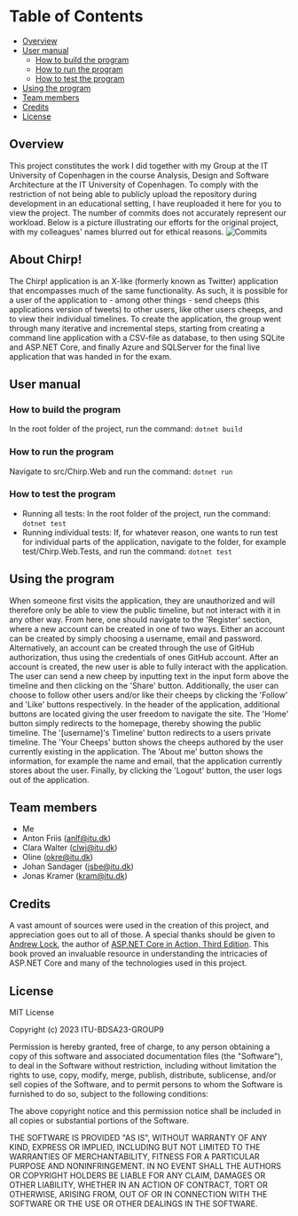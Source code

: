 # Table of Contents
- [Overview](#overview)
- [User manual](#user-manual)
  - [How to build the program](#how-to-build-the-program)
  - [How to run the program](#how-to-run-the-program)
  - [How to test the program](#how-to-test-the-program)
- [Using the program](#using-the-program)
- [Team members](#team-members)
- [Credits](#credits)
- [License](#license)

## Overview
This project constitutes the work I did together with my Group at the IT University of Copenhagen in the course Analysis, Design and Software Architecture at the IT University of Copenhagen. To comply with the restriction of not being able to publicly upload the repository during development in an educational setting, I have reuploaded it here for you to view the project. The number of commits does not accurately represent our workload. Below is a picture illustrating our efforts for the original project, with my colleagues' names blurred out for ethical reasons.
![Commits](https://github.com/lrtzndrsn/chirp/assets/123448847/f91d66d1-4305-4368-b553-2ebfd1353577)

## About Chirp!
The Chirp! application is an X-like (formerly known as Twitter) application that encompasses much of the same functionality. As such, it is possible for a user of the application to - among other things - send cheeps (this applications version of tweets) to other users, like other users cheeps, and to view their individual timelines. To create the application, the group went through many iterative and incremental steps, starting from creating a command line application with a CSV-file as database, to then using SQLite and ASP.NET Core, and finally Azure and SQLServer for the final live application that was handed in for the exam. 

## User manual

### How to build the program
In the root folder of the project, run the command: `dotnet build`

### How to run the program
Navigate to src/Chirp.Web and run the command: `dotnet run`

### How to test the program
- Running all tests: In the root folder of the project, run the command: `dotnet test`
- Running individual tests: If, for whatever reason, one wants to run test for individual parts of the application, navigate to the folder, for example test/Chirp.Web.Tests, and run the command: `dotnet test` 

## Using the program
When someone first visits the application, they are unauthorized and will therefore only be able to view the public timeline, but not interact with it in any other way. From here, one should navigate to the 'Register' section, where a new account can be created in one of two ways. Either an account can be created by simply choosing a username, email and password. Alternatively, an account can be created through the use of GitHub authorization, thus using the credentials of ones GitHub account. After an account is created, the new user is able to fully interact with the application. The user can send a new cheep by inputting text in the input form above the timeline and then clicking on the 'Share' button. Additionally, the user can choose to follow other users and/or like their cheeps by clicking the 'Follow' and 'Like' buttons respectively. In the header of the application, additional buttons are located giving the user freedom to navigate the site. The 'Home' button simply redirects to the homepage, thereby showing the public timeline. The '[username]'s Timeline' button redirects to a users private timeline. The 'Your Cheeps' button shows the cheeps authored by the user currently existing in the application. The 'About me' button shows the information, for example the name and email, that the application currently stores about the user. Finally, by clicking the 'Logout' button, the user logs out of the application.

## Team members
- Me 
- Anton Friis (anlf@itu.dk)
- Clara Walter (clwj@itu.dk)
- Oline (okre@itu.dk)
- Johan Sandager (jsbe@itu.dk)
- Jonas Kramer (kram@itu.dk)

## Credits
A vast amount of sources were used in the creation of this project, and appreciation goes out to all of those. A special thanks should be given to [Andrew Lock](https://github.com/andrewlock), the author of [ASP.NET Core in Action, Third Edition](https://www.manning.com/books/asp-net-core-in-action-third-edition). This book proved an invaluable resource in understanding the intricacies of ASP.NET Core and many of the technologies used in this project.

## License
MIT License

Copyright (c) 2023 ITU-BDSA23-GROUP9

Permission is hereby granted, free of charge, to any person obtaining a copy
of this software and associated documentation files (the "Software"), to deal
in the Software without restriction, including without limitation the rights
to use, copy, modify, merge, publish, distribute, sublicense, and/or sell
copies of the Software, and to permit persons to whom the Software is
furnished to do so, subject to the following conditions:

The above copyright notice and this permission notice shall be included in all
copies or substantial portions of the Software.

THE SOFTWARE IS PROVIDED "AS IS", WITHOUT WARRANTY OF ANY KIND, EXPRESS OR
IMPLIED, INCLUDING BUT NOT LIMITED TO THE WARRANTIES OF MERCHANTABILITY,
FITNESS FOR A PARTICULAR PURPOSE AND NONINFRINGEMENT. IN NO EVENT SHALL THE
AUTHORS OR COPYRIGHT HOLDERS BE LIABLE FOR ANY CLAIM, DAMAGES OR OTHER
LIABILITY, WHETHER IN AN ACTION OF CONTRACT, TORT OR OTHERWISE, ARISING FROM,
OUT OF OR IN CONNECTION WITH THE SOFTWARE OR THE USE OR OTHER DEALINGS IN THE
SOFTWARE.
